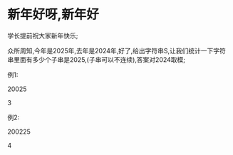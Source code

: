 # 新年好呀,新年好

学长提前祝大家新年快乐;

众所周知,今年是2025年,去年是2024年,好了,给出字符串S,让我们统计一下字符串里面有多少个子串是2025,(子串可以不连续),答案对2024取模;

例1:

20025

3

例2:

200225

4